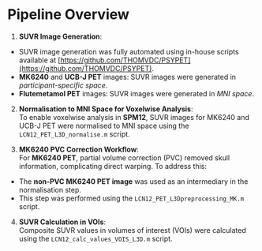 
# Pipeline Overview

1. **SUVR Image Generation**:
  - SUVR image generation was fully automated using in-house scripts available at [https://github.com/THOMVDC/PSYPET](https://github.com/THOMVDC/PSYPET).
  - **MK6240** and **UCB-J PET** images: SUVR images were generated in *participant-specific space*. 
  - **Flutemetamol PET** images: SUVR images were generated in *MNI space*.

2. **Normalisation to MNI Space for Voxelwise Analysis**:  
  To enable voxelwise analysis in **SPM12**, SUVR images for MK6240 and UCB-J PET were normalised to MNI space using the `LCN12_PET_L3D_normalise.m` script.

3. **MK6240 PVC Correction Workflow**:  
  For **MK6240 PET**, partial volume correction (PVC) removed skull information, complicating direct warping. To address this:  
  - The **non-PVC MK6240 PET image** was used as an intermediary in the normalisation step.  
  - This step was performed using the `LCN12_PET_L3Dpreprocessing_MK.m` script.

4. **SUVR Calculation in VOIs**:  
  Composite SUVR values in volumes of interest (VOIs) were calculated using the `LCN12_calc_values_VOIS_L3D.m` script.
